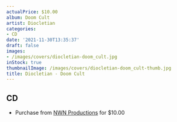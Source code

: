 ```yaml
---
actualPrice: $10.00
album: Doom Cult
artist: Diocletian
categories:
- CD
date: '2021-11-30T13:35:37'
draft: false
images:
- /images/covers/diocletian-doom_cult.jpg
inStock: true
thumbnailImage: /images/covers/diocletian-doom_cult-thumb.jpg
title: Diocletian - Doom Cult
---
```


## CD
* Purchase from [NWN Productions](http://shop.nwnprod.com/index.php?route=product/product&path=93&product_id=12564&sort=pd.name&order=ASC) for $10.00
